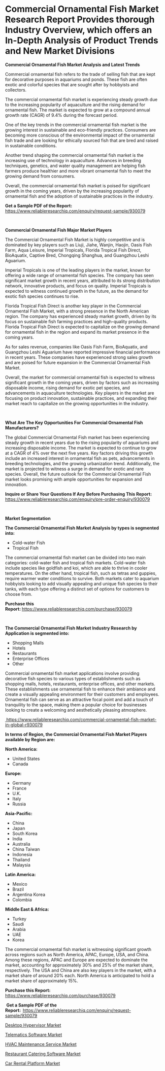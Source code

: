 <p><h1>Commercial Ornamental Fish Market Research Report Provides thorough Industry Overview, which offers an In-Depth Analysis of Product Trends and New Market Divisions</h1></p><p><strong>Commercial Ornamental Fish Market Analysis and Latest Trends</strong></p>
<p><p>Commercial ornamental fish refers to the trade of selling fish that are kept for decorative purposes in aquariums and ponds. These fish are often exotic and colorful species that are sought after by hobbyists and collectors.</p><p>The commercial ornamental fish market is experiencing steady growth due to the increasing popularity of aquaculture and the rising demand for ornamental fish. The market is expected to grow at a compound annual growth rate (CAGR) of 9.4% during the forecast period.</p><p>One of the key trends in the commercial ornamental fish market is the growing interest in sustainable and eco-friendly practices. Consumers are becoming more conscious of the environmental impact of the ornamental fish trade and are looking for ethically sourced fish that are bred and raised in sustainable conditions.</p><p>Another trend shaping the commercial ornamental fish market is the increasing use of technology in aquaculture. Advances in breeding techniques, genetics, and water quality management are helping fish farmers produce healthier and more vibrant ornamental fish to meet the growing demand from consumers.</p><p>Overall, the commercial ornamental fish market is poised for significant growth in the coming years, driven by the increasing popularity of ornamental fish and the adoption of sustainable practices in the industry.</p></p>
<p><strong>Get a Sample PDF of the Report:&nbsp;</strong> <a href="https://www.reliableresearchiq.com/enquiry/request-sample/930079">https://www.reliableresearchiq.com/enquiry/request-sample/930079</a></p>
<p>&nbsp;</p>
<p><strong>Commercial Ornamental Fish Major Market Players</strong></p>
<p><p>The Commercial Ornamental Fish Market is highly competitive and is dominated by key players such as Liuji, Jiahe, Wanjin, Haojin, Oasis Fish Farm, Aqua Leisure, Imperial Tropicals, Florida Tropical Fish Direct, BioAquatix, Captive Bred, Chongqing Shanghua, and Guangzhou Leshi Aguarium.</p><p>Imperial Tropicals is one of the leading players in the market, known for offering a wide range of ornamental fish species. The company has seen significant market growth in recent years, attributed to its strong distribution network, innovative products, and focus on quality. Imperial Tropicals is expected to witness continued growth in the future, as the demand for exotic fish species continues to rise.</p><p>Florida Tropical Fish Direct is another key player in the Commercial Ornamental Fish Market, with a strong presence in the North American region. The company has experienced steady market growth, driven by its focus on sustainable fish farming practices and high-quality products. Florida Tropical Fish Direct is expected to capitalize on the growing demand for ornamental fish in the region and expand its market presence in the coming years.</p><p>As for sales revenue, companies like Oasis Fish Farm, BioAquatix, and Guangzhou Leshi Aguarium have reported impressive financial performance in recent years. These companies have experienced strong sales growth and are poised for future expansion in the Commercial Ornamental Fish Market.</p><p>Overall, the market for commercial ornamental fish is expected to witness significant growth in the coming years, driven by factors such as increasing disposable income, rising demand for exotic pet species, and advancements in aquaculture technologies. Key players in the market are focusing on product innovation, sustainable practices, and expanding their market reach to capitalize on the growing opportunities in the industry.</p></p>
<p>&nbsp;</p>
<p><strong>What Are The Key Opportunities For Commercial Ornamental Fish Manufacturers?</strong></p>
<p><p>The global Commercial Ornamental Fish market has been experiencing steady growth in recent years due to the rising popularity of aquariums and increasing disposable income. The market is expected to continue to grow at a CAGR of 4% over the next five years. Key factors driving this growth include an increased interest in ornamental fish as pets, advancements in breeding technologies, and the growing urbanization trend. Additionally, the market is projected to witness a surge in demand for exotic and rare species. Overall, the future outlook for the Commercial Ornamental Fish market looks promising with ample opportunities for expansion and innovation.</p></p>
<p><strong>Inquire or Share Your Questions If Any Before Purchasing This Report:</strong> <a href="https://www.reliableresearchiq.com/enquiry/pre-order-enquiry/930079">https://www.reliableresearchiq.com/enquiry/pre-order-enquiry/930079</a></p>
<p>&nbsp;</p>
<p><strong>Market Segmentation</strong></p>
<p><strong>The Commercial Ornamental Fish Market Analysis by types is segmented into:</strong></p>
<p><ul><li>Cold-water Fish</li><li>Tropical Fish</li></ul></p>
<p><p>The commercial ornamental fish market can be divided into two main categories: cold-water fish and tropical fish markets. Cold-water fish include species like goldfish and koi, which are able to thrive in cooler temperatures. On the other hand, tropical fish, such as tetras and guppies, require warmer water conditions to survive. Both markets cater to aquarium hobbyists looking to add visually appealing and unique fish species to their tanks, with each type offering a distinct set of options for customers to choose from.</p></p>
<p><strong>Purchase this Report:&nbsp;</strong><a href="https://www.reliableresearchiq.com/purchase/930079">https://www.reliableresearchiq.com/purchase/930079</a></p>
<p>&nbsp;</p>
<p><strong>The Commercial Ornamental Fish Market Industry Research by Application is segmented into:</strong></p>
<p><ul><li>Shopping Malls</li><li>Hotels</li><li>Restaurants</li><li>Enterprise Offices</li><li>Other</li></ul></p>
<p><p>Commercial ornamental fish market applications involve providing decorative fish species to various types of establishments such as shopping malls, hotels, restaurants, enterprise offices, and other markets. These establishments use ornamental fish to enhance their ambiance and create a visually appealing environment for their customers and employees. Ornamental fish can serve as an attractive focal point and add a touch of tranquility to the space, making them a popular choice for businesses looking to create a welcoming and aesthetically pleasing atmosphere.</p></p>
<p><a href="https://www.reliableresearchiq.com/commercial-ornamental-fish-market-in-global-r930079">&nbsp;https://www.reliableresearchiq.com/commercial-ornamental-fish-market-in-global-r930079</a></p>
<p><strong>In terms of Region, the Commercial Ornamental Fish Market Players available by Region are:</strong></p>
<p>
    <p> <strong> North America: </strong>
        <ul>
            <li>United States</li>
            <li>Canada</li>
        </ul>
        </p> 
    <p> <strong> Europe: </strong>
        <ul>
            <li>Germany</li>
            <li>France</li>
            <li>U.K.</li>
            <li>Italy</li>
            <li>Russia</li>
        </ul>
        </p> 
    <p> <strong> Asia-Pacific: </strong>
        <ul>
            <li>China</li>
            <li>Japan</li>
            <li>South Korea</li>
            <li>India</li>
            <li>Australia</li>
            <li>China Taiwan</li>
            <li>Indonesia</li>
            <li>Thailand</li>
            <li>Malaysia</li>
        </ul>
        </p> 
    <p> <strong> Latin America: </strong>
        <ul>
            <li>Mexico</li>
            <li>Brazil</li>
            <li>Argentina Korea</li>
            <li>Colombia</li>
        </ul>
        </p> 
    <p> <strong> Middle East & Africa: </strong>
        <ul>
            <li>Turkey</li>
            <li>Saudi</li>
            <li>Arabia</li>
            <li>UAE</li>
            <li>Korea</li>
        </ul>
    </p>
    </p>
<p><p>The commercial ornamental fish market is witnessing significant growth across regions such as North America, APAC, Europe, USA, and China. Among these regions, APAC and Europe are expected to dominate the market, accounting for approximately 30% and 25% of the market share, respectively. The USA and China are also key players in the market, with a market share of around 20% each. North America is anticipated to hold a market share of approximately 15%.</p></p>
<p><strong>Purchase this Report: </strong><a href="https://www.reliableresearchiq.com/purchase/930079">https://www.reliableresearchiq.com/purchase/930079</a></p>
<p>&nbsp;<strong>Get a Sample PDF of the Report:&nbsp;&nbsp;</strong><a href="https://www.reliableresearchiq.com/enquiry/request-sample/930079">https://www.reliableresearchiq.com/enquiry/request-sample/930079</a></p>
<p><strong></strong></p>
<p><p><a href="https://medium.com/@graciakennyta2311/global-desktop-hypervisor-market-is-projected-to-grow-at-a-cagr-of-14-6-e862dcaa88c7">Desktop Hypervisor Market</a></p><p><a href="https://medium.com/@graciakennyta2311/telematics-software-market-outlook-and-forecast-from-2024-to-2031-d24e5d4428b4">Telematics Software Market</a></p><p><a href="https://medium.com/@graciakennyta2311/hvac-maintenance-service-market-emerging-trends-and-future-prospects-for-period-from-2024-to-2031-05b49fc32950">HVAC Maintenance Service Market</a></p><p><a href="https://medium.com/@kaylagreenj1521/restaurant-catering-software-market-size-share-trends-analysis-report-by-product-4f7090296a97">Restaurant Catering Software Market</a></p><p><a href="https://medium.com/@graciakennyta2311/global-car-rental-platform-industry-types-applications-market-players-regional-growth-analysis-8aa8c985f40a">Car Rental Platform Market</a></p></p>